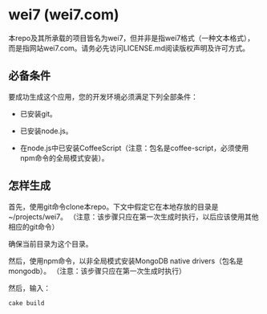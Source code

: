 wei7 (wei7.com)
====

本repo及其所承载的项目皆名为wei7，但并非是指wei7格式（一种文本格式），而是指网站wei7.com。请务必先访问LICENSE.md阅读版权声明及许可方式。

必备条件
----

要成功生成这个应用，您的开发环境必须满足下列全部条件：

- 已安装git。

- 已安装node.js。

- 在node.js中已安装CoffeeScript（注意：包名是coffee-script，必须使用npm命令的全局模式安装）。

怎样生成
----

首先，使用git命令clone本repo。下文中假定它在本地存放的目录是~/projects/wei7。
（注意：该步骤只应在第一次生成时执行，以后应该使用其他相应的git命令）

确保当前目录为这个目录。

然后，使用npm命令，以非全局模式安装MongoDB native drivers（包名是mongodb）。
（注意：该步骤只应在第一次生成时执行）

然后，输入：

```bash
cake build
```
